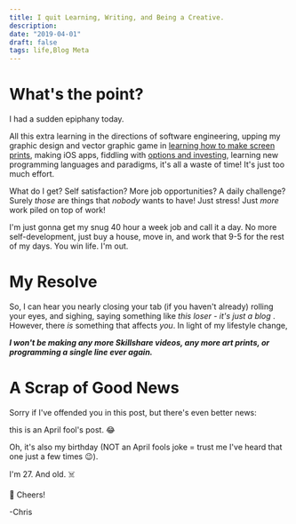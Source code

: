 ```yaml
---
title: I quit Learning, Writing, and Being a Creative.
description: 
date: "2019-04-01"
draft: false
tags: life,Blog Meta
---
```


# What's the point?

I had a sudden epiphany today. 

All this extra learning in the directions of software engineering, upping my graphic design and vector graphic game in [learning how to make screen prints](https://www.behance.net/chrisfrewin), making iOS apps, fiddling with [options and investing](https://medium.com/@frewin.christopher/i-set-aside-1000-to-learn-options-trading-9a018f11f69e), learning new programming languages and paradigms, it's all a waste of time! It's just too much effort. 

What do I get? Self satisfaction? More job opportunities? A daily challenge? Surely _those_ are things that _nobody_ wants to have! Just stress! Just _more_ work piled on top of work!

I'm just gonna get my snug 40 hour a week job and call it a day. No more self-development, just buy a house, move in, and work that 9-5 for the rest of my days. You win life. I'm out.

# My Resolve

So, I can hear you nearly closing your tab (if you haven't already) rolling your eyes, and sighing, saying something like _this loser - it's just a blog_ . However, there _is_ something that affects _you_. In light of my lifestyle change,

***I won't be making any more Skillshare videos, any more art prints, or programming a single line ever again.***

# A Scrap of Good News

Sorry if I've offended you in this post, but there's even better news:

this is an April fool's post. 😂

Oh, it's also my birthday (NOT an April fools joke = trust me I've heard that one just a few times 😉). 

I'm 27. And old. ☠️

🍺 Cheers!

-Chris